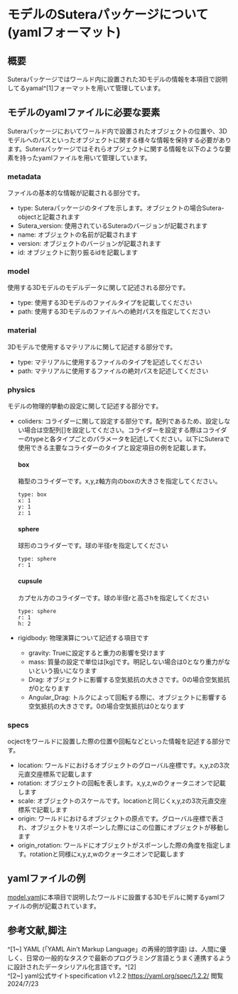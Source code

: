 # モデルのSuteraパッケージについて(yamlフォーマット)
## 概要
Suteraパッケージではワールド内に設置された3Dモデルの情報を本項目で説明してるyamal^[1]フォーマットを用いて管理しています。

## モデルのyamlファイルに必要な要素
Suteraパッケージにおいてワールド内で設置されたオブジェクトの位置や、3Dモデルへのパスといったオブジェクトに関する様々な情報を保持する必要があります。Suteraパッケージではそれらオブジェクトに関する情報を以下のような要素を持ったyamlファイルを用いて管理しています。

### metadata
ファイルの基本的な情報が記載される部分です。
- type: Suteraパッケージのタイプを示します。オブジェクトの場合Sutera-objectと記載されます
- Sutera_version: 使用されているSuteraのバージョンが記載されます
- name: オブジェクトの名前が記載されます
- version: オブジェクトのバージョンが記載されます
- id: オブジェクトに割り振るidを記載します

### model
使用する3Dモデルのモデルデータに関して記述される部分です。
- type: 使用する3Dモデルのファイルタイプを記載してください
- path: 使用する3Dモデルのファイルへの絶対パスを指定してください

### material
3Dモデルで使用するマテリアルに関して記述する部分です。
- type: マテリアルに使用するファイルのタイプを記述してください
- path: マテリアルに使用するファイルの絶対パスを記述してください

### physics
モデルの物理的挙動の設定に関して記述する部分です。
- coliders:
コライダーに関して設定する部分です。配列であるため、設定しない場合は空配列[]を設定してください。コライダーを設定する際はコライダーのtypeと各タイプごとのパラメータを記述してください。以下にSuteraで使用できる主要なコライダーのタイプと設定項目の例を記載します。
  #### box
  箱型のコライダーです。x,y,z軸方向のboxの大きさを指定してください。
  ```
  type: box  
  x: 1  
  y: 1  
  z: 1  
  ```  
  #### sphere
  球形のコライダーです。球の半径rを指定してください
  ```
  type: sphere
  r: 1
  ```

  #### cupsule
  カプセル方のコライダーです。球の半径rと高さhを指定してください
  ```
  type: sphere
  r: 1
  h: 2
  ```


- rigidbody: 物理演算について記述する項目です
  - gravity: Trueに設定すると重力の影響を受けます
  - mass: 質量の設定で単位は[kg]です。明記しない場合は0となり重力がないという扱いになります
  - Drag: オブジェクトに影響する空気抵抗の大きさです。0の場合空気抵抗が0となります
  - Angular_Drag: トルクによって回転する際に、オブジェクトに影響する空気抵抗の大きさです。0の場合空気抵抗は0となります

### specs
ocjectをワールドに設置した際の位置や回転などといった情報を記述する部分です。
- location: ワールドにおけるオブジェクトのグローバル座標です。x,y,zの3次元直交座標系で記載します
- rotation: オブジェクトの回転を表します。x,y,z,wのクォータニオンで記載します
- scale: オブジェクトのスケールです。locationと同じくx,y,zの3次元直交座標系で記載します
- origin: ワールドにおけるオブジェクトの原点です。グローバル座標で表され、オブジェクトをリスポーンした際にはこの位置にオブジェクトが移動します
- origin_rotation: ワールドにオブジェクトがスポーンした際の角度を指定します。rotationと同様にx,y,z,wのクォータニオンで記載します
## yamlファイルの例
[model.yaml](./model.yaml)に本項目で説明したワールドに設置する3Dモデルに関するyamlファイルの例が記載されています。

## 参考文献,脚注
^[1~] YAML (「YAML Ain't Markup Language」の再帰的頭字語) は、人間に優しく、日常の一般的なタスクで最新のプログラミング言語とうまく連携するように設計されたデータシリアル化言語です。^[2]  
^[2~] yaml公式サイトspecification v1.2.2 https://yaml.org/spec/1.2.2/ 閲覧2024/7/23